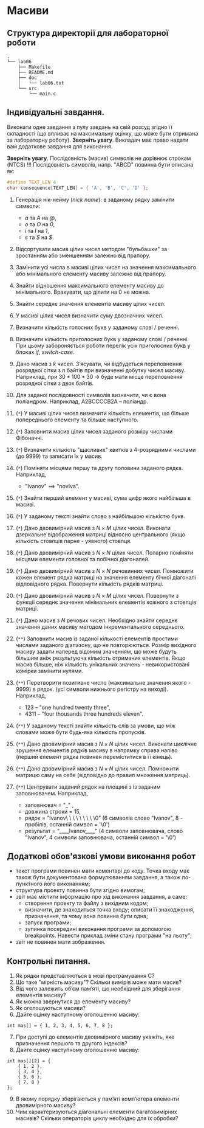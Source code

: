 # Масиви

## Структура директорії для лабораторної роботи

```
.
└── lab06
    ├── Makefile
    ├── README.md
    ├── doc
    │   └── lab06.txt
    └── src
        └── main.c
```

## Індивідуальні завдання.

Виконати одне завдання з пулу завдань на свій розсуд згідно її складності (що впливає на максимальну оцінку, що може бути отримана за лабораторну роботу). **Зверніть увагу**. Викладач має право надати вам додаткове завдання для виконання.

**Зверніть увагу**. Послідовність (масив) символів не дорівнює строкам (NTCS) !!! Послідовність символів, напр. "ABCD" повинна бути описана як: 

```c
#define TEXT_LEN 4
char consequence[TEXT_LEN] = { 'A', 'B', 'C', 'D' };
```

1.	Генерація нік-нейму (*nick name*): в заданому рядку замінити символи: 
	- *a* та *A* на *\@*, 
	- *о* та *O* на *0*, 
	- *i* та *I* на *1*, 
	- *s* та *S* на *$*.
2.	Відсортувати масив цілих чисел методом "бульбашки" за зростанням або зменшенням залежно від прапору.
3.	Замінити усі числа в масиві цілих чисел на значення максимального або мінімального елементу масиву залежно від прапору.
4.	Знайти відношення максимального елементу масиву до мінімального. Врахувати, що ділити на 0 не можна.
5.	Знайти середнє значення елементів масиву цілих чисел.
6.	У масиві цілих чисел визначити суму двозначних чисел.
7.	Визначити кількість голосних букв у заданому слові / реченні.
8.	Визначити кількість приголосних букв у заданому слові / реченні. При цьому забороняється роботи перелік усіх приголосних букв у блоках *if*, *switch-case*.
9.	Дано масив з *k* чисел. З’ясувати, чи відбудеться переповнення розрядної сітки з *n* байтів при визначенні добутку чисел масиву. Наприклад, при $30 * 100 * 30$ ->  буде мати місце переповнення розрядної сітки з двох байтів.
10.	Для заданої послідовності символів визначити, чи є вона поліандром. Наприклад,  А2ВССССB2А – поліандр.

12.	(`*`) У масиві цілих чисел визначити кількість елементів, що більше попереднього елементу та більше наступного.
13.	(`*`) Заповнити масив цілих чисел заданого розміру числами Фібоначчі.
14.	(`*`) Визначити кількість "щасливих" квитків з 4-розрядними числами (до 9999) та записати їх у масив. 
15.	(`*`) Поміняти місцями першу та другу половини заданого рядка. Наприклад,
	- "Ivanov" ==> "novIva".
16.	(`*`) Знайти перший елемент у масиві, сума цифр якого найбільша в масиві.
17.	(`*`) У заданому тексті знайти слово з найбільшою кількістю букв.
18. (`*`) Дано двовимірний масив з $N \times M$ цілих чисел. Виконати дзеркальне відображення матриці відносно центрального (якщо кількість стовпців парне - уявного) стовпця.
19.	(`*`) Дано двовимірний масив з $N \times N$ цілих чисел. Попарно поміняти місцями елементи головної та побічної діагоналей. 
20.	(`*`) Дано двовимірний масив з $N \times N$ речовинних чисел. Помножити кожен елемент рядка матриці на значення елементу бічної діагоналі відповідного рядка. Повернути кількість рядків матриці.
21. (`*`) Дано двовимірний масив з $N \times M$ цілих чисел. Повернути з функції середнє значення мінімальних елементів кожного з стовпців матриці. 
22. (`*`) Дано масив з *N* речових чисел. Необхідно знайти середнє значення даних масиву методом інкрементального середнього.

23.	(`**`) Заповнити масив із заданої кількості елементів простими числами заданого діапазону, що не повторюються. Розмір вихідного масиву задати наперед відомим значенням, що може будуть більшим аніж результуюча кількість отриманих елементів. Якщо масив більше, ніж кількість унікальних значень - невикористовані комірки замінити нулями.
24.	(`**`) Перетворити позитивне число (максимальне значення якого - 9999) в рядок. (усі символи нижнього регістру на виході). Наприклад, 
	- 123 – "one hundred twenty three",
	- 4311 – "four thousands three hundreds eleven". 
25.	(`**`) У заданому тексті знайти кількість слів за умови, що між словами може бути будь-яка кількість пропусків. 
26.	(`**`) Дано двовимірний масив з $N \times N$ цілих чисел. Виконати циклічне зрушення елементів рядків масиву в напрямку справа наліво (перший елемент рядка повинен переміститися в її кінець). 
27. (`**`) Дано двовимірний масив з $N \times N$ цілих чисел. Помножити матрицю саму на себе (відповідно до правил множення матриць).
28.	(`**`) Центрувати заданий рядок на площині з із заданим заповнювачем. Наприклад, 
	- заповнювач = "\_" , 
	- довжина строки = 15, 
	- рядок = ”Ivanov\ \ \ \ \ \ \ \ \0” (6 символів слово "Ivanov", 8 - пробілів, останній символ = '\0')
	- результат = “\_\_\_\_Ivanov\_\_\_\_”  (4 символи заповнювача, слово "Ivanov", 4 символи заповнювача, останній символ = '\0')


## Додаткові обов'язкові умови виконання робот

- текст програми повинен мати коментарі до коду. Точка входу має також бути документована формулюванням завдання, а також по-пунктного його виконанням;
- структура проекту повинна бути згідно вимогам;
- звіт має містити інформацію про хід виконання завдання, а саме:
   - створення проекту та файлу з вихідним кодом;
   - визначити, де знаходиться точка входу; описати її знаходження, призначення, та чому вона повинна бути одна;
   - запуск програми; 
   - зупинка посередині виконання програми за допомогою breakpoints. Навести приклад зміни стану програми "на льоту";
- звіт не повинен мати зображення.

## Контрольні питання.
1.	Як рядки представляються в мові програмування C?
2.	Що таке "мірність масиву"? Скільки вимірів може мати масив?
3.	Від чого залежить об’єм пам’яті, що необхідний для зберігання елементів масиву?
4.	Як можна звернутися до елементу масиву?
5.	Як оголошуються масиви?
6.	Дайте оцінку наступному оголошенню масиву: 
```
int mas[] = { 1, 2, 3, 4, 5, 6, 7, 8 };
```
7.  При доступі до елементів двовимірного масиву укажіть, яке призначення першого та другого індексів? 
8.  Дайте оцінку наступному оголошенню масиву:
```
int mas[][2] = {
	{ 1, 2 }, 
	{ 3, 4 }, 
	{ 5, 6 }, 
	{ 7, 8 }
};
```
9.  В якому порядку зберігаються у пам’яті комп’ютера елементи двовимірного масиву?
10. Чим характеризуються діагональні елементи багатовимірних масивів? Скільки операторів циклу необхідно для їх обробки? 
